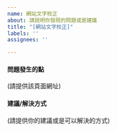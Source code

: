 ```yaml
---
name: 網站文字校正
about: 請說明你發現的問題或是建議
title: "[網站文字校正]"
labels: ''
assignees: ''

---
```


#### 問題發生的點
(請提供該頁面網址)

#### 建議/解決方式
(請提供你的建議或是可以解決的方式)
